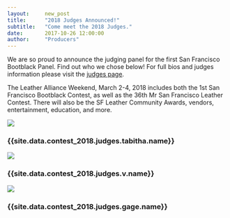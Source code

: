 ```yaml
---
layout:     new_post
title:      "2018 Judges Announced!"
subtitle:   "Come meet the 2018 Judges."
date:       2017-10-26 12:00:00
author:     "Producers"
---
```


<p>
We are so proud to announce the judging panel for the first San Francisco Bootblack Panel.
Find out who we chose below! For full bios and judges information please visit the <a href="/2018/judges">judges page</a>.
</p>

<p>
The Leather Alliance Weekend, March 2-4, 2018 includes both the 1st San Francisco Bootblack Contest, as well as the 36th Mr San Francisco Leather Contest. There will also be the SF Leather Community Awards, vendors, entertainment, education, and more.
</p>

<div class="row">
  <div class="col-4 text-center">
    <img class="img-fluid" src="{{site.data.contest_2018.judges.tabitha.photo}}"/>
    <h3> {{site.data.contest_2018.judges.tabitha.name}} </h3>
  </div>
  <div class="col-4 text-center">
    <img class="img-fluid" src="{{site.data.contest_2018.judges.v.photo}}"/>
    <h3> {{site.data.contest_2018.judges.v.name}} </h3>
  </div>
  <div class="col-4 text-center">
    <img class="img-fluid" src="{{site.data.contest_2018.judges.gage.photo}}"/>
    <h3> {{site.data.contest_2018.judges.gage.name}} </h3>
  </div>
</div>
